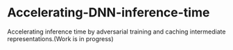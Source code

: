 # Accelerating-DNN-inference-time
Accelerating inference time by adversarial training and caching intermediate representations.(Work is in progress)
